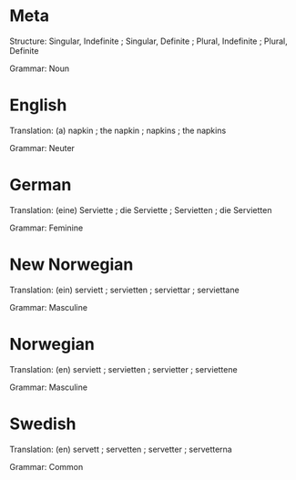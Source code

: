 Meta
====

Structure: Singular, Indefinite ; Singular, Definite ; Plural, Indefinite ; Plural, Definite

Grammar:   Noun



English
=======

Translation: (a) napkin ; the napkin ; napkins ; the napkins

Grammar:     Neuter



German
======

Translation: (eine) Serviette ; die Serviette ; Servietten ; die Servietten

Grammar:     Feminine



New Norwegian
=============

Translation: (ein) serviett ; servietten ; serviettar ; serviettane

Grammar:     Masculine



Norwegian
=========

Translation: (en) serviett ; servietten ; servietter ; serviettene

Grammar:     Masculine



Swedish
=======

Translation: (en) servett ; servetten ; servetter ; servetterna

Grammar:     Common
